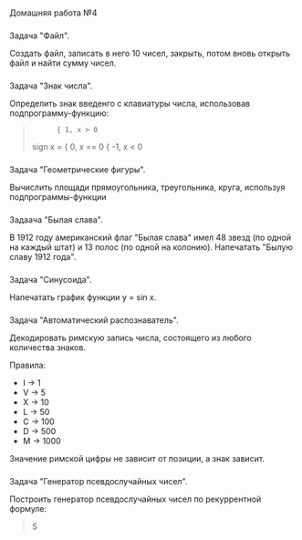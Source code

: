 #
Домашняя работа №4


###
Задача "Файл".

Создать файл, записать в него 10 чисел, закрыть, потом вновь открыть файл и найти сумму чисел.


###
Задача "Знак числа".


Определить знак введенго с клавиатуры числа, использовав подпрограмму-функцию:

  >           { 1, x > 0
  > sign x =  { 0, x == 0
  >           { -1, x < 0


###
Задача "Геометрические фигуры". 

Вычислить площади прямоугольника, треугольника, круга, используя подпрограммы-функции


###
Задаача "Былая слава".

В 1912 году американский флаг "Былая слава" имел 48 звезд (по одной на каждый штат) и 13 полос (по одной на колонию). Напечатать "Былую славу 1912 года".


###
Задача "Синусоида".

Напечатать график функции y = sin x.


###
Задача "Автоматический распознаватель".

Декодировать римскую запись числа, состоящего из любого количества знаков. 

Правила:
 - I -> 1
 - V -> 5
 - X -> 10
 - L -> 50
 - C -> 100
 - D -> 500
 - M -> 1000

Значение римской цифры не зависит от позиции, а знак зависит.


###
Задача "Генератор псевдослучайных чисел".

Построить генератор псевдослучайных чисел по рекуррентной формуле:
 > S 
